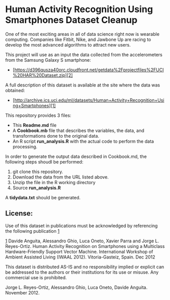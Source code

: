 # Human Activity Recognition Using Smartphones Dataset Cleanup

One of the most exciting areas in all of data science right now is wearable computing. Companies like Fitbit, Nike, and Jawbone Up are racing to develop the most advanced algorithms to attract new users. 

This project will use as an input the data collected from the accelerometers from the Samsung Galaxy S smartphone:

* [https://d396qusza40orc.cloudfront.net/getdata%2Fprojectfiles%2FUCI%20HAR%20Dataset.zip][2]

A full description of this dataset is available at the site where the data was obtained: 

* [http://archive.ics.uci.edu/ml/datasets/Human+Activity+Recognition+Using+Smartphones][1]
 
This repository provides 3 files:

- This **Readme.md** file
- A **Cookbook.mb** file that describes the variables, the data, and transformations done to the original data.
- An R script **run_analysis.R** with the actual code to perform the data processing.

In order to generate the output data described in Cookbook.md, the following steps shoudl be performed:

1. git clone this repository.
2. Download the data from the URL listed above.
3. Unzip the file in the R working directory
4. Source **run_analysis.R**

A **tidydata.txt** should be generated.

## License:

Use of this dataset in publications must be acknowledged by referencing the following publication [1] 

[1] Davide Anguita, Alessandro Ghio, Luca Oneto, Xavier Parra and Jorge L. Reyes-Ortiz. Human Activity Recognition on Smartphones using a Multiclass Hardware-Friendly Support Vector Machine. International Workshop of Ambient Assisted Living (IWAAL 2012). Vitoria-Gasteiz, Spain. Dec 2012

This dataset is distributed AS-IS and no responsibility implied or explicit can be addressed to the authors or their institutions for its use or misuse. Any commercial use is prohibited.

Jorge L. Reyes-Ortiz, Alessandro Ghio, Luca Oneto, Davide Anguita. November 2012.


[1]: http://archive.ics.uci.edu/ml/datasets/Human+Activity+Recognition+Using+Smartphones "URL"
[2]: https://d396qusza40orc.cloudfront.net/getdata%2Fprojectfiles%2FUCI%20HAR%20Dataset.zip "DATA"

